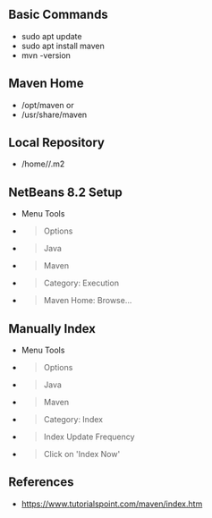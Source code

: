 ## Basic Commands
- sudo apt update
- sudo apt install maven
- mvn -version

## Maven Home
- /opt/maven
or
- /usr/share/maven

## Local Repository
- /home/<username>/.m2
  
## NetBeans 8.2 Setup
- Menu Tools
- > Options
- > Java
- > Maven
- > Category: Execution
- > Maven Home: Browse...

## Manually Index
- Menu Tools
- > Options
- > Java
- > Maven
- > Category: Index
- > Index Update Frequency
- > Click on 'Index Now'

## References
- https://www.tutorialspoint.com/maven/index.htm
